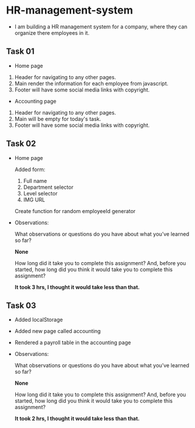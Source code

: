 # HR-management-system

* I am building a HR management system for a company, where they can organize there employees in it.

## Task 01

* Home page

1. Header for navigating to any other pages.
2. Main render the information for each employee from javascript.
3. Footer will have some social media links with copyright.

* Accounting page

1. Header for navigating to any other pages.
2. Main will be empty for today's task.
3. Footer will have some social media links with copyright.

## Task 02 

* Home page

  Added form:
   1. Full name
   2. Department selector
   3. Level selector
   4. IMG URL

    Create function for random employeeId generator
    
* Observations:
  
  What observations or questions do you have about what you’ve learned so far? 
  
   **None**

  How long did it take you to complete this assignment? And, before you started, how long did you think it would take you to complete this assignment?

  **It took 3 hrs, I thought it would take less than that.**

## Task 03 

* Added localStorage
* Added new page called accounting
* Rendered a payroll table in the accounting page

    
* Observations:
  
  What observations or questions do you have about what you’ve learned so far? 
  
   **None**

  How long did it take you to complete this assignment? And, before you started, how long did you think it would take you to complete this assignment?

  **It took 2 hrs, I thought it would take less than that.**
